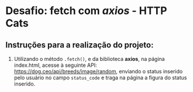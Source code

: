 # Desafio: fetch com *axios* - HTTP Cats

## Instruções para a realização do projeto:

1. Utilizando o método `.fetch()`, e da biblioteca **axios**, na página index.html, acesse à seguinte API: https://dog.ceo/api/breeds/image/random, enviando o status inserido pelo usuário no campo `status_code` e traga na página a figura do status inserido.